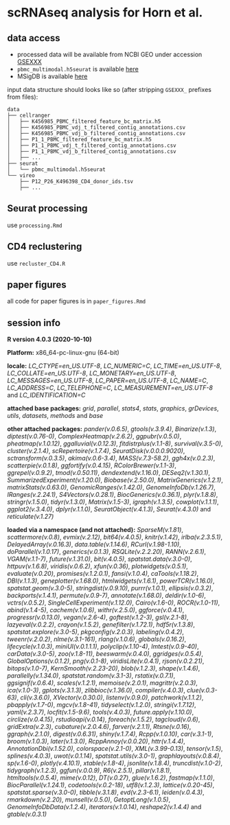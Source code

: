 # scRNAseq analysis for Horn et al.

## data access

- processed data will be available from NCBI GEO under accession [GSEXXX](https://www.ncbi.nlm.nih.gov/geo/query/acc.cgi?acc=GSEXXX)
- `pbmc_multimodal.h5seurat` is available [here](https://atlas.fredhutch.org/data/nygc/multimodal/pbmc_multimodal.h5seurat) 
- MSigDB is available [here](http://www.gsea-msigdb.org/gsea/downloads.jsp)

input data structure should looks like so (after stripping `GSEXXX_` prefixes from files):

```
data
├── cellranger
│   ├── K456985_PBMC_filtered_feature_bc_matrix.h5
│   ├── K456985_PBMC_vdj_t_filtered_contig_annotations.csv
│   ├── K456985_PBMC_vdj_b_filtered_contig_annotations.csv
│   ├── P1_1_PBMC_filtered_feature_bc_matrix.h5
│   ├── P1_1_PBMC_vdj_t_filtered_contig_annotations.csv
│   ├── P1_1_PBMC_vdj_b_filtered_contig_annotations.csv
│   ├── ...
├── seurat
│   └── pbmc_multimodal.h5seurat
└── vireo
    ├── P12_P26_K496398_CD4_donor_ids.tsv
    ├── ...
```

## Seurat processing

use `processing.Rmd`

## CD4 reclustering

use `recluster_CD4.R`

## paper figures

all code for paper figures is in `paper_figures.Rmd`

## session info

**R version 4.0.3 (2020-10-10)**

**Platform:** x86_64-pc-linux-gnu (64-bit) 

**locale:**
_LC_CTYPE=en_US.UTF-8_, _LC_NUMERIC=C_, _LC_TIME=en_US.UTF-8_, _LC_COLLATE=en_US.UTF-8_, _LC_MONETARY=en_US.UTF-8_, _LC_MESSAGES=en_US.UTF-8_, _LC_PAPER=en_US.UTF-8_, _LC_NAME=C_, _LC_ADDRESS=C_, _LC_TELEPHONE=C_, _LC_MEASUREMENT=en_US.UTF-8_ and _LC_IDENTIFICATION=C_

**attached base packages:** 
_grid_, _parallel_, _stats4_, _stats_, _graphics_, _grDevices_, _utils_, _datasets_, _methods_ and _base_

**other attached packages:** 
_pander(v.0.6.5)_, _gtools(v.3.9.4)_, _Binarize(v.1.3)_, _diptest(v.0.76-0)_, _ComplexHeatmap(v.2.6.2)_, _ggpubr(v.0.5.0)_, _pheatmap(v.1.0.12)_, _ggalluvial(v.0.12.3)_, _fitdistrplus(v.1.1-8)_, _survival(v.3.5-0)_, _cluster(v.2.1.4)_, _scRepertoire(v.1.7.4)_, _SeuratDisk(v.0.0.0.9020)_, _sctransform(v.0.3.5)_, _akima(v.0.6-3.4)_, _MASS(v.7.3-58.2)_, _ggh4x(v.0.2.3)_, _scatterpie(v.0.1.8)_, _ggfortify(v.0.4.15)_, _RColorBrewer(v.1.1-3)_, _ggrepel(v.0.9.2)_, _tmod(v.0.50.11)_, _dendextend(v.1.16.0)_, _DESeq2(v.1.30.1)_, _SummarizedExperiment(v.1.20.0)_, _Biobase(v.2.50.0)_, _MatrixGenerics(v.1.2.1)_, _matrixStats(v.0.63.0)_, _GenomicRanges(v.1.42.0)_, _GenomeInfoDb(v.1.26.7)_, _IRanges(v.2.24.1)_, _S4Vectors(v.0.28.1)_, _BiocGenerics(v.0.36.1)_, _plyr(v.1.8.8)_, _stringr(v.1.5.0)_, _tidyr(v.1.3.0)_, _Matrix(v.1.5-3)_, _igraph(v.1.3.5)_, _cowplot(v.1.1.1)_, _ggplot2(v.3.4.0)_, _dplyr(v.1.1.0)_, _SeuratObject(v.4.1.3)_, _Seurat(v.4.3.0)_ and _reticulate(v.1.27)_

**loaded via a namespace (and not attached):** 
_SparseM(v.1.81)_, _scattermore(v.0.8)_, _evmix(v.2.12)_, _bit64(v.4.0.5)_, _knitr(v.1.42)_, _irlba(v.2.3.5.1)_, _DelayedArray(v.0.16.3)_, _data.table(v.1.14.6)_, _RCurl(v.1.98-1.10)_, _doParallel(v.1.0.17)_, _generics(v.0.1.3)_, _RSQLite(v.2.2.20)_, _RANN(v.2.6.1)_, _VGAM(v.1.1-7)_, _future(v.1.31.0)_, _bit(v.4.0.5)_, _spatstat.data(v.3.0-0)_, _httpuv(v.1.6.8)_, _viridis(v.0.6.2)_, _xfun(v.0.36)_, _plotwidgets(v.0.5.1)_, _evaluate(v.0.20)_, _promises(v.1.2.0.1)_, _fansi(v.1.0.4)_, _caTools(v.1.18.2)_, _DBI(v.1.1.3)_, _geneplotter(v.1.68.0)_, _htmlwidgets(v.1.6.1)_, _powerTCR(v.1.16.0)_, _spatstat.geom(v.3.0-5)_, _stringdist(v.0.9.10)_, _purrr(v.1.0.1)_, _ellipsis(v.0.3.2)_, _backports(v.1.4.1)_, _permute(v.0.9-7)_, _annotate(v.1.68.0)_, _deldir(v.1.0-6)_, _vctrs(v.0.5.2)_, _SingleCellExperiment(v.1.12.0)_, _Cairo(v.1.6-0)_, _ROCR(v.1.0-11)_, _abind(v.1.4-5)_, _cachem(v.1.0.6)_, _withr(v.2.5.0)_, _ggforce(v.0.4.1)_, _progressr(v.0.13.0)_, _vegan(v.2.6-4)_, _goftest(v.1.2-3)_, _gsl(v.2.1-8)_, _lazyeval(v.0.2.2)_, _crayon(v.1.5.2)_, _genefilter(v.1.72.1)_, _hdf5r(v.1.3.8)_, _spatstat.explore(v.3.0-5)_, _pkgconfig(v.2.0.3)_, _labeling(v.0.4.2)_, _tweenr(v.2.0.2)_, _nlme(v.3.1-161)_, _rlang(v.1.0.6)_, _globals(v.0.16.2)_, _lifecycle(v.1.0.3)_, _miniUI(v.0.1.1.1)_, _polyclip(v.1.10-4)_, _lmtest(v.0.9-40)_, _carData(v.3.0-5)_, _zoo(v.1.8-11)_, _beeswarm(v.0.4.0)_, _ggridges(v.0.5.4)_, _GlobalOptions(v.0.1.2)_, _png(v.0.1-8)_, _viridisLite(v.0.4.1)_, _rjson(v.0.2.21)_, _bitops(v.1.0-7)_, _KernSmooth(v.2.23-20)_, _blob(v.1.2.3)_, _shape(v.1.4.6)_, _parallelly(v.1.34.0)_, _spatstat.random(v.3.1-3)_, _rstatix(v.0.7.1)_, _ggsignif(v.0.6.4)_, _scales(v.1.2.1)_, _memoise(v.2.0.1)_, _magrittr(v.2.0.3)_, _ica(v.1.0-3)_, _gplots(v.3.1.3)_, _zlibbioc(v.1.36.0)_, _compiler(v.4.0.3)_, _clue(v.0.3-63)_, _cli(v.3.6.0)_, _XVector(v.0.30.0)_, _listenv(v.0.9.0)_, _patchwork(v.1.1.2)_, _pbapply(v.1.7-0)_, _mgcv(v.1.8-41)_, _tidyselect(v.1.2.0)_, _stringi(v.1.7.12)_, _yaml(v.2.3.7)_, _locfit(v.1.5-9.6)_, _tools(v.4.0.3)_, _future.apply(v.1.10.0)_, _circlize(v.0.4.15)_, _rstudioapi(v.0.14)_, _foreach(v.1.5.2)_, _tagcloud(v.0.6)_, _gridExtra(v.2.3)_, _cubature(v.2.0.4.6)_, _farver(v.2.1.1)_, _Rtsne(v.0.16)_, _ggraph(v.2.1.0)_, _digest(v.0.6.31)_, _shiny(v.1.7.4)_, _Rcpp(v.1.0.10)_, _car(v.3.1-1)_, _broom(v.1.0.3)_, _later(v.1.3.0)_, _RcppAnnoy(v.0.0.20)_, _httr(v.1.4.4)_, _AnnotationDbi(v.1.52.0)_, _colorspace(v.2.1-0)_, _XML(v.3.99-0.13)_, _tensor(v.1.5)_, _splines(v.4.0.3)_, _uwot(v.0.1.14)_, _spatstat.utils(v.3.0-1)_, _graphlayouts(v.0.8.4)_, _sp(v.1.6-0)_, _plotly(v.4.10.1)_, _xtable(v.1.8-4)_, _jsonlite(v.1.8.4)_, _truncdist(v.1.0-2)_, _tidygraph(v.1.2.3)_, _ggfun(v.0.0.9)_, _R6(v.2.5.1)_, _pillar(v.1.8.1)_, _htmltools(v.0.5.4)_, _mime(v.0.12)_, _DT(v.0.27)_, _glue(v.1.6.2)_, _fastmap(v.1.1.0)_, _BiocParallel(v.1.24.1)_, _codetools(v.0.2-18)_, _utf8(v.1.2.3)_, _lattice(v.0.20-45)_, _spatstat.sparse(v.3.0-0)_, _tibble(v.3.1.8)_, _evd(v.2.3-6.1)_, _leiden(v.0.4.3)_, _rmarkdown(v.2.20)_, _munsell(v.0.5.0)_, _GetoptLong(v.1.0.5)_, _GenomeInfoDbData(v.1.2.4)_, _iterators(v.1.0.14)_, _reshape2(v.1.4.4)_ and _gtable(v.0.3.1)_

